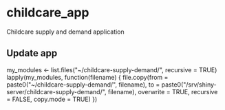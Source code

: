 # childcare_app

Childcare supply and demand application

## Update app

my_modules <- list.files("~/childcare-supply-demand/", recursive = TRUE)
lapply(my_modules, function(filename) {
  file.copy(from = paste0("~/childcare-supply-demand/", filename),
            to = paste0("/srv/shiny-server/childcare-supply-demand/",
            filename), 
            overwrite = TRUE, recursive = FALSE, 
            copy.mode = TRUE)
})

